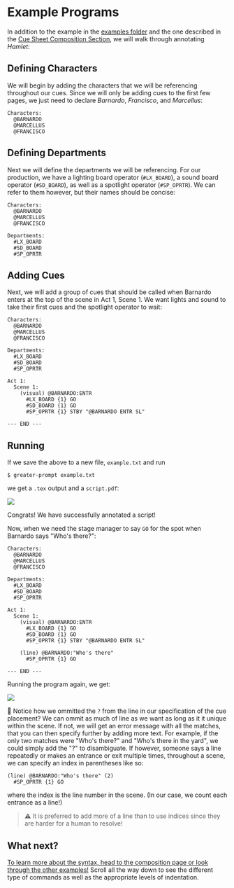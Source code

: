 Example Programs
================

In addition to the example in the [examples folder](https://github.com/rwoll/project/tree/master/examples)
and the one described in the [Cue Sheet Composition Section](../usage/CUE_SHEET_COMPOSITION.md),
we will walk through annotating *Hamlet*:


## Defining Characters

We will begin by adding the characters that we will be referencing throughout
our cues. Since we will only be adding cues to the first few pages, we just
need to declare *Barnardo*, *Francisco*, and *Marcellus*:

```
Characters:
  @BARNARDO
  @MARCELLUS
  @FRANCISCO

```

## Defining Departments

Next we will define the departments we will be referencing. For our production,
we have a lighting board operator (`#LX_BOARD`), a sound board operator (`#SD_BOARD`),
as well as a spotlight operator (`#SP_OPRTR`). We can refer to them however, but
their names should be concise:

```
Characters:
  @BARNARDO
  @MARCELLUS
  @FRANCISCO

Departments:
  #LX_BOARD
  #SD_BOARD
  #SP_OPRTR

```

## Adding Cues

Next, we will add a group of cues that should be called when Barnardo enters at the
top of the scene in Act 1, Scene 1. We want lights and sound to take their first
cues and the spotlight operator to wait:

```
Characters:
  @BARNARDO
  @MARCELLUS
  @FRANCISCO

Departments:
  #LX_BOARD
  #SD_BOARD
  #SP_OPRTR

Act 1:
  Scene 1:
    (visual) @BARNARDO:ENTR
      #LX_BOARD {1} GO
      #SD_BOARD {1} GO
      #SP_OPRTR {1} STBY "@BARNARDO ENTR SL"

--- END ---
```

## Running

If we save the above to a new file, `example.txt` and run

```
$ greater-prompt example.txt
```

we get a `.tex` output and a `script.pdf`:

![](https://raw.githubusercontent.com/rwoll/project/master/hamletExample1.png)

Congrats! We have successfully annotated a script!

Now, when we need the stage manager to say `GO` for the spot
when Barnardo says "Who's there?":

```
Characters:
  @BARNARDO
  @MARCELLUS
  @FRANCISCO

Departments:
  #LX_BOARD
  #SD_BOARD
  #SP_OPRTR

Act 1:
  Scene 1:
    (visual) @BARNARDO:ENTR
      #LX_BOARD {1} GO
      #SD_BOARD {1} GO
      #SP_OPRTR {1} STBY "@BARNARDO ENTR SL"

    (line) @BARNARDO:"Who's there"
      #SP_OPRTR {1} GO

--- END ---
```

Running the program again, we get:

![](https://raw.githubusercontent.com/rwoll/project/master/hamletExample2.png)

:eyes: Notice how we ommitted the `?` from the line in our specification of the
cue placement? We can ommit as much of line as we want as long as it it unique
within the scene. If not, we will get an error message with all the matches, that
you can then specify further by adding more text. For example, if the only two matches
were "Who's there?" and "Who's there in the yard", we could simply add the "?" to
disambiguate. If however, someone says a line repeatedly or makes an entrance or
exit multiple times, throughout a scene, we can specify an index in parentheses like so:

```
(line) @BARNARDO:"Who's there" (2)
  #SP_OPRTR {1} GO
```

where the index is the line number in the scene. (In our case, we count each
entrance as a line!)

> :warning: It is preferred to add more of a line than to use indices since they
> are harder for a human to resolve!

## What next?

[To learn more about the syntax, head to the composition page or look through the
other examples!](../usage/CUE_SHEET_COMPOSITION.md) Scroll all the way down to
see the different type of commands as well as the appropriate levels of indentation.
